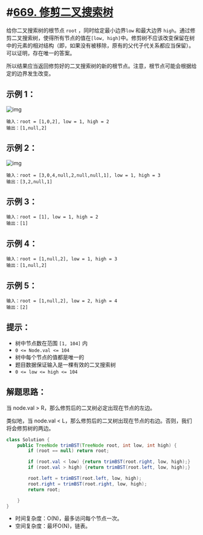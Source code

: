 # #[669. 修剪二叉搜索树](https://leetcode-cn.com/problems/trim-a-binary-search-tree/)

给你二叉搜索树的根节点 `root` ，同时给定最小边界`low` 和最大边界 `high`。通过修剪二叉搜索树，使得所有节点的值在`[low, high]`中。修剪树不应该改变保留在树中的元素的相对结构（即，如果没有被移除，原有的父代子代关系都应当保留）。 可以证明，存在唯一的答案。

所以结果应当返回修剪好的二叉搜索树的新的根节点。注意，根节点可能会根据给定的边界发生改变。

## 示例 1：

![img](https://assets.leetcode.com/uploads/2020/09/09/trim1.jpg)

```
输入：root = [1,0,2], low = 1, high = 2
输出：[1,null,2]
```

## 示例 2：

![img](https://assets.leetcode.com/uploads/2020/09/09/trim2.jpg)

```
输入：root = [3,0,4,null,2,null,null,1], low = 1, high = 3
输出：[3,2,null,1]
```

## 示例 3：

```
输入：root = [1], low = 1, high = 2
输出：[1]
```

## 示例 4：

```
输入：root = [1,null,2], low = 1, high = 3
输出：[1,null,2]
```

## 示例 5：

```
输入：root = [1,null,2], low = 2, high = 4
输出：[2]
```

## 提示：

- 树中节点数在范围 `[1, 104]` 内
- `0 <= Node.val <= 104`
- 树中每个节点的值都是唯一的
- 题目数据保证输入是一棵有效的二叉搜索树
- `0 <= low <= high <= 104`

## 解题思路：

当 node.val > R，那么修剪后的二叉树必定出现在节点的左边。

类似地，当 node.val < L，那么修剪后的二叉树出现在节点的右边。否则，我们将会修剪树的两边。

~~~java
class Solution {
    public TreeNode trimBST(TreeNode root, int low, int high) {
        if (root == null) return root;

        if (root.val < low) {return trimBST(root.right, low, high);}
        if (root.val > high) {return trimBST(root.left, low, high);}

        root.left = trimBST(root.left, low, high);
        root.right = trimBST(root.right, low, high);
        return root;

    }
}
~~~

- 时间复杂度：O(N)，最多访问每个节点一次。
- 空间复杂度：最坏O(N)，链表。

